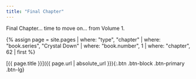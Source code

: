 ```yaml
---
title: "Final Chapter"
---
```

Final Chapter… time to move on… from Volume 1.

{% assign page = site.pages
  | where: "type", "chapter"
  | where: "book.series", "Crystal Down"
  | where: "book.number", 1
  | where: "chapter", 62
  | first %}

[{{ page.title }}]({{ page.url | absolute_url }}){:.btn .btn-block .btn-primary .btn-lg}
<!--more-->
